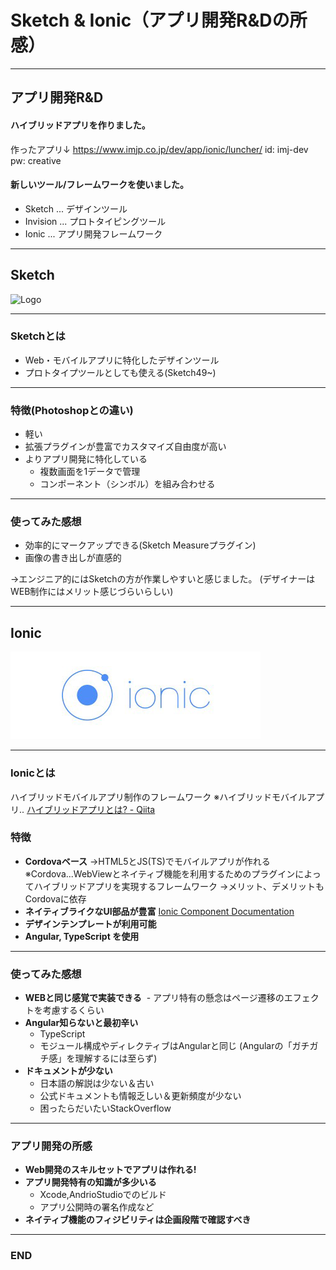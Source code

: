 # Sketch & Ionic（アプリ開発R&Dの所感）

---
## アプリ開発R&D
 #### ハイブリッドアプリを作りました。
作ったアプリ↓
<https://www.imjp.co.jp/dev/app/ionic/luncher/>
id: imj-dev
pw: creative
#### 新しいツール/フレームワークを使いました。
- Sketch ... デザインツール
- Invision ... プロトタイピングツール
- Ionic ... アプリ開発フレームワーク 

---
## Sketch
![Logo](sketch_logo.png)

---
### Sketchとは
* Web・モバイルアプリに特化したデザインツール
* プロトタイプツールとしても使える(Sketch49~)

---
###  特徴(Photoshopとの違い)
- 軽い
- 拡張プラグインが豊富でカスタマイズ自由度が高い
- よりアプリ開発に特化している
  - 複数画面を1データで管理
  - コンポーネント（シンボル）を組み合わせる
---
### 使ってみた感想
 - 効率的にマークアップできる(Sketch Measureプラグイン)
- 画像の書き出しが直感的

→エンジニア的にはSketchの方が作業しやすいと感じました。 (デザイナーはWEB制作にはメリット感じづらいらしい)

---
## Ionic
![Logo](ionic_logo.png)

---
### Ionicとは
ハイブリッドモバイルアプリ制作のフレームワーク
※ハイブリッドモバイルアプリ..
[ハイブリッドアプリとは? - Qiita](https://qiita.com/soarflat/items/cf5d343c75baadb461dc)
### 特徴
* **Cordovaベース**
→HTML5とJS(TS)でモバイルアプリが作れる
※Cordova...WebViewとネイティブ機能を利用するためのプラグインによってハイブリッドアプリを実現するフレームワーク
→メリット、デメリットもCordovaに依存
* **ネイティブライクなUI部品が豊富**
[Ionic Component Documentation](https://ionicframework.com/docs/components/#overview)
* **デザインテンプレートが利用可能**
* **Angular, TypeScript を使用**

---
### 使ってみた感想
- **WEBと同じ感覚で実装できる**
  - アプリ特有の懸念はページ遷移のエフェクトを考慮するくらい
- **Angular知らないと最初辛い**
  - TypeScript
  - モジュール構成やディレクティブはAngularと同じ
(Angularの「ガチガチ感」を理解するには至らず)
- **ドキュメントが少ない**
  - 日本語の解説は少ない＆古い
  - 公式ドキュメントも情報乏しい＆更新頻度が少ない
  - 困ったらだいたいStackOverflow

---
### アプリ開発の所感
- **Web開発のスキルセットでアプリは作れる!**
- **アプリ開発特有の知識が多少いる**
  - Xcode,AndrioStudioでのビルド
  - アプリ公開時の署名作成など
- **ネイティブ機能のフィジビリティは企画段階で確認すべき**

---
### END
